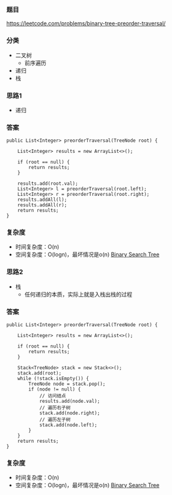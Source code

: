 ### 题目
https://leetcode.com/problems/binary-tree-preorder-traversal/

### 分类
* 二叉树
    * 前序遍历
* 递归
* 栈

### 思路1
* 递归

### 答案
```
public List<Integer> preorderTraversal(TreeNode root) {
    
    List<Integer> results = new ArrayList<>();
    
    if (root == null) {
        return results;
    }
    
    results.add(root.val);
    List<Integer> l = preorderTraversal(root.left);
    List<Integer> r = preorderTraversal(root.right);
    results.addAll(l);
    results.addAll(r);
    return results;
}
```

### 复杂度
* 时间复杂度：O(n)
* 空间复杂度：O(logn)，最坏情况是o(n) [Binary Search Tree](https://github.com/HolmesJJ/CS2040S-Data-Structures-and-Algorithms/wiki/Binary-Search-Tree)

### 思路2
* 栈
    * 任何递归的本质，实际上就是入栈出栈的过程

### 答案
```
public List<Integer> preorderTraversal(TreeNode root) {
    
    List<Integer> results = new ArrayList<>();
    
    if (root == null) {
        return results;
    }
    
    Stack<TreeNode> stack = new Stack<>();
    stack.add(root);
    while (!stack.isEmpty()) {
        TreeNode node = stack.pop();
        if (node != null) {
            // 访问结点
            results.add(node.val);
            // 遍历右子树
            stack.add(node.right);
            // 遍历左子树
            stack.add(node.left);
        }
    }
    return results;
}
```

### 复杂度
* 时间复杂度：O(n)
* 空间复杂度：O(logn)，最坏情况是o(n) [Binary Search Tree](https://github.com/HolmesJJ/CS2040S-Data-Structures-and-Algorithms/wiki/Binary-Search-Tree)
